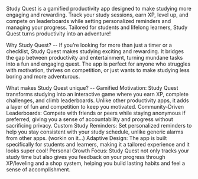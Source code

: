 Study Quest is a gamified productivity app designed to make studying more engaging and rewarding. Track your study sessions, earn XP, level up, and compete on leaderboards while setting personalized reminders and managing your progress. Tailored for students and lifelong learners, Study Quest turns productivity into an adventure!

Why Study Quest? --
If you’re looking for more than just a timer or a checklist, Study Quest makes studying exciting and rewarding.
It bridges the gap between productivity and entertainment, turning mundane tasks into a fun and engaging quest.
The app is perfect for anyone who struggles with motivation, thrives on competition, or just wants to make studying less boring and more adventurous.

What makes Study Quest unique? --
Gamified Motivation: Study Quest transforms studying into an interactive game where you earn XP, complete challenges, and climb leaderboards. Unlike other productivity apps, it adds a layer of fun and competition to keep you motivated.
Community-Driven Leaderboards: Compete with friends or peers while staying anonymous if preferred, giving you a sense of accountability and progress without sacrificing privacy.
Custom Study Reminders: Set personalized reminders to help you stay consistent with your study schedule, unlike generic alarms from other apps. (workin on it...)
Adaptive Design: The app is built specifically for students and learners, making it a tailored experience and it looks super cool!
Personal Growth Focus: Study Quest not only tracks your study time but also gives you feedback on your progress through XP/leveling and a shop system, helping you build lasting habits and feel a sense of accomplishment.
